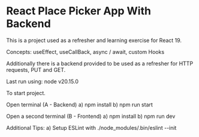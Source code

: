 # React Place Picker App With Backend

This is a project used as a refresher and learning exercise for React 19.

Concepts:
useEffect,
useCallBack,
async / await,
custom Hooks

Additionally there is a backend provided to be used as a refresher for HTTP requests, PUT and GET.

Last run using:
node v20.15.0

To start project.

Open terminal (A - Backend)
a) npm install
b) npm run start

Open a second terminal (B - Frontend)
a) npm install
b) npm run dev

Additional Tips:
a) Setup ESLint with
./node_modules/.bin/eslint --init
